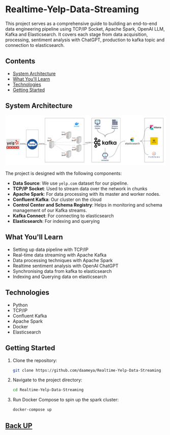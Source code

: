 # Realtime-Yelp-Data-Streaming

This project serves as a comprehensive guide to building an end-to-end data engineering pipeline using TCP/IP Socket, Apache Spark, OpenAI LLM, Kafka and Elasticsearch. It covers each stage from data acquisition, processing, sentiment analysis with ChatGPT, production to kafka topic and connection to elasticsearch.

## Contents
- [System Architecture](#system-architecture)
- [What You'll Learn](#what-youll-learn)
- [Technologies](#technologies)
- [Getting Started](#getting-started)

## System Architecture
![System Architecture](assets/System_architecture.png)

The project is designed with the following components:

- **Data Source**: We use `yelp.com` dataset for our pipeline.
- **TCP/IP Socket**: Used to stream data over the network in chunks
- **Apache Spark**: For data processing with its master and worker nodes.
- **Confluent Kafka**: Our cluster on the cloud
- **Control Center and Schema Registry**: Helps in monitoring and schema management of our Kafka streams.
- **Kafka Connect**: For connecting to elasticsearch
- **Elasticsearch**: For indexing and querying

## What You'll Learn

- Setting up data pipeline with TCP/IP 
- Real-time data streaming with Apache Kafka
- Data processing techniques with Apache Spark
- Realtime sentiment analysis with OpenAI ChatGPT
- Synchronising data from kafka to elasticsearch
- Indexing and Querying data on elasticsearch

## Technologies

- Python
- TCP/IP
- Confluent Kafka
- Apache Spark
- Docker
- Elasticsearch

## Getting Started

1. Clone the repository:
    ```bash
    git clone https://github.com/daameya/Realtime-Yelp-Data-Streaming
    ```

2. Navigate to the project directory:
    ```bash
    cd Realtime-Yelp-Data-Streaming
    ```

3. Run Docker Compose to spin up the spark cluster:
    ```bash
    docker-compose up
    ```

## [Back UP](#Realtime-Yelp-Data-Streaming)